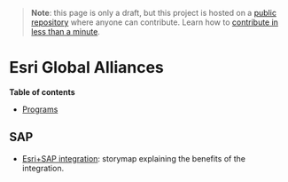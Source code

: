 > **Note**: this page is only a draft, but this project is hosted on a [public repository](https://github.com/hhkaos/awesome-arcgis) where anyone can contribute. Learn how to [contribute in less than a minute](https://github.com/hhkaos/awesome-arcgis/blob/master/CONTRIBUTING.md#contributions).

# Esri Global Alliances

<!-- START doctoc generated TOC please keep comment here to allow auto update -->
<!-- DON'T EDIT THIS SECTION, INSTEAD RE-RUN doctoc TO UPDATE -->
**Table of contents**

- [Programs](#programs)

<!-- END doctoc generated TOC please keep comment here to allow auto update -->

## SAP

* [Esri+SAP integration](https://esri-biz.maps.arcgis.com/apps/Cascade/index.html?appid=eaae062fe8cf45f3b047302201a29cf3): storymap explaining the benefits of the integration.
